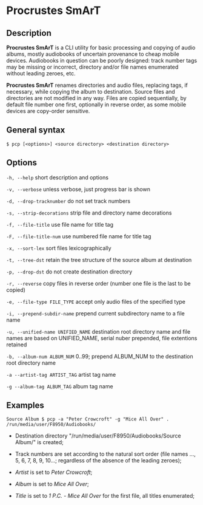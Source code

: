 Procrustes SmArT
================

Description
-----------
**Procrustes SmArT** is a CLI utility for basic processing and copying
of audio albums, mostly audiobooks of uncertain provenance to cheap mobile
devices. Audiobooks in question can be poorly designed: track number tags
may be missing or incorrect, directory and/or file names enumerated
without leading zeroes, etc.

**Procrustes SmArT** renames directories and audio files, replacing tags,
if necessary, while copying the album to destination. Source files
and directories are not modified in any way. Files are copied sequentially,
by default file number one first, optionally in reverse order, as some
mobile devices are copy-order sensitive.

General syntax
--------------

``$ pcp [<options>] <source directory> <destination directory>``

Options
-------

``-h, --help``
short description and options

``-v, --verbose``
unless verbose, just progress bar is shown

``-d, --drop-tracknumber``
do not set track numbers

``-s, --strip-decorations``
strip file and directory name decorations

``-f, --file-title``
use file name for title tag

``-F, --file-title-num``
use numbered file name for title tag

``-x, --sort-lex``
sort files lexicographically

``-t, --tree-dst``
retain the tree structure of the source album at destination

``-p, --drop-dst``
do not create destination directory

``-r, --reverse``
copy files in reverse order (number one file is the last to be copied)

``-e, --file-type FILE_TYPE``
accept only audio files of the specified type

``-i, --prepend-subdir-name``
prepend current subdirectory name to a file name

``-u, --unified-name UNIFIED_NAME``
destination root directory name and file names are based on UNIFIED_NAME,
serial nuber prepended, file extentions retained

``-b, --album-num ALBUM_NUM``
0..99; prepend ALBUM_NUM to the destination root directory name

``-a --artist-tag ARTIST_TAG``
artist tag name

``-g --album-tag ALBUM_TAG``
album tag name

Examples
--------

``Source Album $ pcp -a "Peter Crowcroft" -g "Mice All Over" . /run/media/user/F8950/Audiobooks/``

- Destination directory "/run/media/user/F8950/Audiobooks/Source Album/" is created;

- Track numbers are set according to the natural sort order (file names ..., 5, 6, 7, 8, 9, 10...;
regardless of the absence of the leading zeroes);

- *Artist* is set to *Peter Crowcroft*;

- *Album* is set to *Mice All Over*;

- *Title* is set to *1 P.C. - Mice All Over* for the first file, all titles enumerated;
